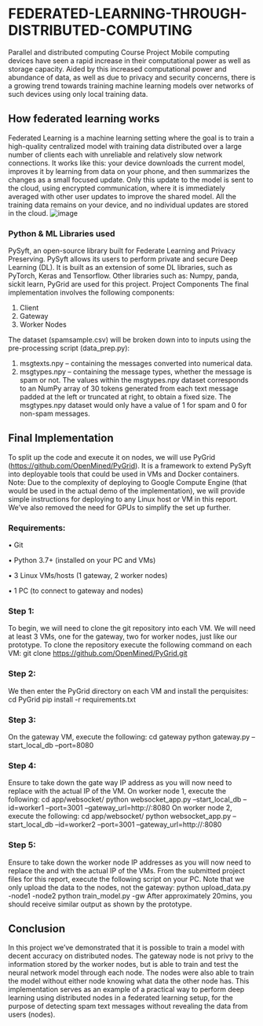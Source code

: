 # FEDERATED-LEARNING-THROUGH-DISTRIBUTED-COMPUTING
Parallel and distributed computing Course Project
Mobile computing devices have seen a rapid increase in their computational power as well as storage capacity. Aided by this increased computational power and abundance of data, as well as due to privacy and security concerns, there is a growing trend towards training machine learning models over networks of such devices using only local training data. 

## How federated learning works
Federated Learning is a machine learning setting where the goal is to train a high-quality centralized model with training data distributed over a large number of clients each with unreliable and relatively slow network connections.
It works like this: your device downloads the current model, improves it by learning from data on your phone, and then summarizes the changes as a small focused update. Only this update to the model is sent to the cloud, using encrypted communication, where it is immediately averaged with other user updates to improve the shared model. All the training data remains on your device, and no individual updates are stored in the cloud.
![image](https://user-images.githubusercontent.com/55789995/123841592-527e2600-d942-11eb-9c2a-5d1314abd786.png)

### Python & ML Libraries used
PySyft, an open-source library built for Federate Learning and Privacy Preserving. PySyft allows its users to perform private and secure Deep Learning (DL). It is built as an extension of some DL libraries, such as PyTorch, Keras and Tensorflow.
Other libraries such as: Numpy, panda, sickit learn, PyGrid are used for this project.
Project Components
The final implementation involves the following components:
1.	Client
2.	Gateway
3.	Worker Nodes

The dataset (spamsample.csv) will be broken down into to inputs using the pre-processing script (data_prep.py):
1.	msgtexts.npy – containing the messages converted into numerical data.
2.	msgtypes.npy – containing the message types, whether the message is spam or not.
The values within the msgtypes.npy dataset corresponds to an NumPy array of 30 tokens generated from each text message padded at the left or truncated at right, to obtain a fixed size.
The msgtypes.npy dataset would only have a value of 1 for spam and 0 for non-spam messages.

## Final Implementation
To split up the code and execute it on nodes, we will use PyGrid (https://github.com/OpenMined/PyGrid). It is a framework to extend PySyft into deployable tools that could be used in VMs and Docker containers.
Note: Due to the complexity of deploying to Google Compute Engine (that would be used in the actual demo of the implementation), we will provide simple instructions for deploying to any Linux host or VM in this report. We’ve also removed the need for GPUs to simplify the set up further.

### Requirements:
•	Git

•	Python 3.7+ (installed on your PC and VMs)

•	3 Linux VMs/hosts (1 gateway, 2 worker nodes)

•	1 PC (to connect to gateway and nodes)
### Step 1:
To begin, we will need to clone the git repository into each VM. We will need at least 3 VMs, one for the gateway, two for worker nodes, just like our prototype. To clone the repository execute the following command on each VM:
git clone https://github.com/OpenMined/PyGrid.git
### Step 2:
We then enter the PyGrid directory on each VM and install the perquisites:
cd PyGrid
pip install -r requirements.txt
### Step 3:
On the gateway VM, execute the following:
cd gateway
python gateway.py –start_local_db –port=8080
### Step 4:
Ensure to take down the gate way IP address as you will now need to replace <gateway ip> with the actual IP of the VM.
On worker node 1, execute the following:
cd app/websocket/
python websocket_app.py –start_local_db –id=worker1 –port=3001 –gateway_url=http://<gateway IP>:8080
On worker node 2, execute the following:
cd app/websocket/
python websocket_app.py –start_local_db –id=worker2 –port=3001 –gateway_url=http://<gateway IP>:8080
### Step 5:
Ensure to take down the worker node IP addresses as you will now need to replace the <worker1 IP> and <worker2 IP> with the actual IP of the VMs.
From the submitted project files for this report, execute the following script on your PC. Note that we only upload the data to the nodes, not the gateway:
python upload_data.py -node1 <worker1 IP> -node2 <worker2 IP>
python train_model.py -gw <gateway IP>
After approximately 20mins, you should receive similar output as shown by the prototype.
## Conclusion
In this project we’ve demonstrated that it is possible to train a model with decent accuracy on distributed nodes. The gateway node is not privy to the information stored by the worker nodes, but is able to train and test the neural network model through each node. The nodes were also able to train the model without either node knowing what data the other node has. This implementation serves as an example of a practical way to perform deep learning using distributed nodes in a federated learning setup, for the purpose of detecting spam text messages without revealing the data from users (nodes).  




